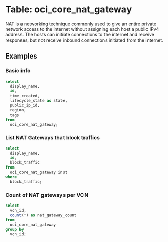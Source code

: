 # Table: oci_core_nat_gateway

NAT is a networking technique commonly used to give an entire private network access to the internet without assigning each host a public IPv4 address. The hosts can initiate connections to the internet and receive responses, but not receive inbound connections initiated from the internet.

## Examples

### Basic info

```sql
select
  display_name,
  id,
  time_created,
  lifecycle_state as state,
  public_ip_id,
  region,
  tags
from
  oci_core_nat_gateway;
```


### List NAT Gateways that block traffics

```sql
select
  display_name,
  id,
  block_traffic
from
  oci_core_nat_gateway inst
where
  block_traffic;
```


### Count of NAT gateways per VCN

```sql
select
  vcn_id,
  count(*) as nat_gateway_count
from
  oci_core_nat_gateway
group by
  vcn_id;
```

